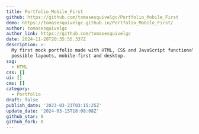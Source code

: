 ```yaml
---
title: Portfolio_Mobile_First
github: https://github.com/tomasesquivelgc/Portfolio_Mobile_First
demo: https://tomasesquivelgc.github.io/Portfolio_Mobile_First/
author: tomasesquivelgc
author_link: https://github.com/tomasesquivelgc
date: 2024-11-28T20:35:55.337Z
description: >-
  My first mock portfolio made with HTML, CSS and JavaScript functionalities. 2
  possible layouts, mobile-first and desktop.
ssg:
  - HTML
css: []
ui: []
cms: []
category:
  - Portfolio
draft: false
publish_date: '2023-03-23T03:15:25Z'
update_date: '2024-03-15T18:08:08Z'
github_star: 9
github_fork: 0
---
```

